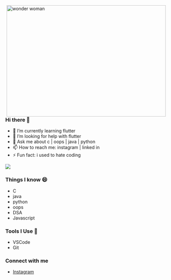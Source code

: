 <img align="right" src="https://media.giphy.com/media/26FPMoFGJlJQuwdzO/giphy.gif" alt="wonder woman" width="500" height="350" >

### Hi there 👋

<!--
**swayamsudha/swayamsudha** is a ✨ _special_ ✨ repository because its `README.md` (this file) appears on your GitHub profile.

Here are some ideas to get you started:

- 🔭 I’m currently working on ...
- 🌱 I’m currently learning ...
- 👯 I’m looking to collaborate on ...
- 🤔 I’m looking for help with ...
- 💬 Ask me about ...
- 📫 How to reach me: ...
- 😄 Pronouns: ...
- ⚡ Fun fact: ...
-->
- 🌱 I’m currently learning flutter
- 🤔 I’m looking for help with flutter
- 💬 Ask me about c | oops | java | python
- 📫 How to reach me: instagram | linked in
- ⚡ Fun fact: i used to hate coding



<img src='https://github-readme-stats.vercel.app/api?username=swayamsudha&show_icons=true&theme=gruvbox'>

### Things I know 😄
 - C
 - java
 - python
 - oops
 - DSA
 - Javascript

 
### Tools I Use 🔭
 - VSCode
 - Git
 
### Connect with me
- [Instagram](https://www.instagram.com/__swa_yam__/)

